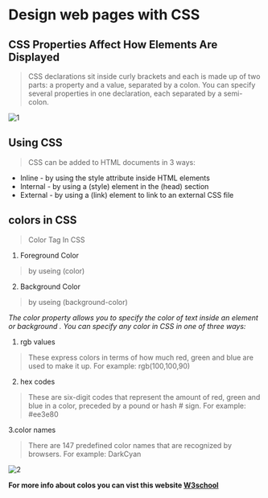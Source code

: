 # Design web pages with CSS
## CSS Properties Affect How Elements Are Displayed
> CSS declarations sit inside curly brackets and each is made up of two parts: a property and a value, separated by a colon. You can specify several properties in one declaration, each separated by a semi-colon.

![1](https://slideplayer.com/slide/13771255/85/images/9/CSS+PROPERTIES+AFFECT+HOW+ELEMENTS+ARE+DISPLAYED.jpg)

## Using CSS
> CSS can be added to HTML documents in 3 ways:

- Inline - by using the style attribute inside HTML elements
- Internal - by using a (style) element in the (head) section
- External - by using a (link) element to link to an external CSS file

## colors in CSS 
> Color Tag In CSS

1. Foreground Color
> by useing (color)

2. Background Color
> by useing (background-color)

_The color property allows you
to specify the color of text inside
an element or background . You can specify any
color in CSS in one of three ways:_

1. rgb values
> These express colors in terms
of how much red, green and
blue are used to make it up. For
example: rgb(100,100,90)

2. hex codes
> These are six-digit codes that
represent the amount of red,
green and blue in a color,
preceded by a pound or hash #
sign. For example: #ee3e80

3.color names
> There are 147 predefined color
names that are recognized
by browsers. For example:
DarkCyan

![2](https://tutorial.techaltum.com/images/rgb-vs-hsl.jpg)


**For more info about colos you can vist this website [W3school](https://www.w3schools.com/html/html_colors.asp)**
